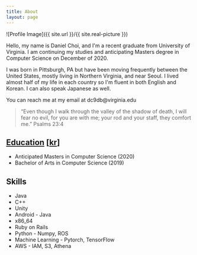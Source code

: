 ```yaml
---
title: About
layout: page
---
```

![Profile Image]({{ site.url }}/{{ site.real-picture }})

<p>Hello, my name is Daniel Choi, and I'm a recent graduate from University 
of Virginia. I am continuing my studies and anticipating Masters degree in 
Computer Science on December of 2020. </p>

<p>I was born in Pittsburgh, PA but have been moving frequently between the 
United States, mostly living in Northern Virginia, and near Seoul. I lived 
almost half of my life in each country so I'm fluent in both English and 
Korean. I can also speak Japanese as well. </p>

<p>You can reach me at my email at dc9db@virginia.edu</p>

> “Even though I walk through the valley of the shadow of death, I will fear no evil, for you are with me; your rod and your staff, they comfort me.”
> Psalms 23:4

## [Education](/assets/docs/transcript.pdf) [[kr](https://www.notion.so/Daniel-Choi-ebe3ab9b16164d05aacf8fff36d66ca1)]
<ul>
	<li>Anticipated Masters in Computer Science (2020) </li>
	<li>Bachelor of Arts in Computer Science (2019) </li>
</ul>

<h2>Skills</h2>

<ul class="skill-list">
	<li>Java</li>
	<li>C++</li>
	<li>Unity</li>
	<li>Android - Java</li>
	<li>x86_64</li>
	<li>Ruby on Rails</li>
	<li>Python - Numpy, ROS</li>
	<li>Machine Learning - Pytorch, TensorFlow</li>
	<li>AWS - IAM, S3, Athena</li>
</ul>
